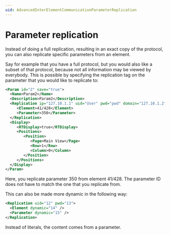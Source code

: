 ```yaml
---
uid: AdvancedInterElementCommunicationParameterReplication
---
```


# Parameter replication

Instead of doing a full replication, resulting in an exact copy of the protocol, you can also replicate specific parameters from an element.

Say for example that you have a full protocol, but you would also like a subset of that protocol, because not all information may be viewed by everybody. This is possible by specifying the replication tag on the parameter that you would like to replicate to:

```xml
<Param id="2" save="true">
  <Name>Param2</Name>
  <Description>Param2</Description>
  <Replication ip="127.10.1.1" uid="User" pwd="pwd" domain="127.10.1.2">
     <Element>41/428</Element>
     <Parameter>350</Parameter>
  </Replication>
  <Display>
     <RTDisplay>true</RTDisplay>
     <Positions>
        <Position>
           <Page>Main View</Page>
           <Row>1</Row>
           <Column>0</Column>
        </Position>
     </Positions>
  </Display>
</Param>
```

Here, you replicate parameter 350 from element 41/428. The parameter ID does not have to match the one that you replicate from.

This can also be made more dynamic in the following way:

```xml
<Replication uid="12" pwd="13">
  <Element dynamic="14" />
  <Parameter dynamic="15" />
</Replication>
```

Instead of literals, the content comes from a parameter.
